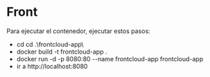 # Front

Para ejecutar el contenedor, ejecutar estos pasos:
- cd cd .\frontcloud-app\
- docker build -t frontcloud-app .
- docker run -d -p 8080:80 --name frontcloud-app frontcloud-app
- ir a http://localhost:8080